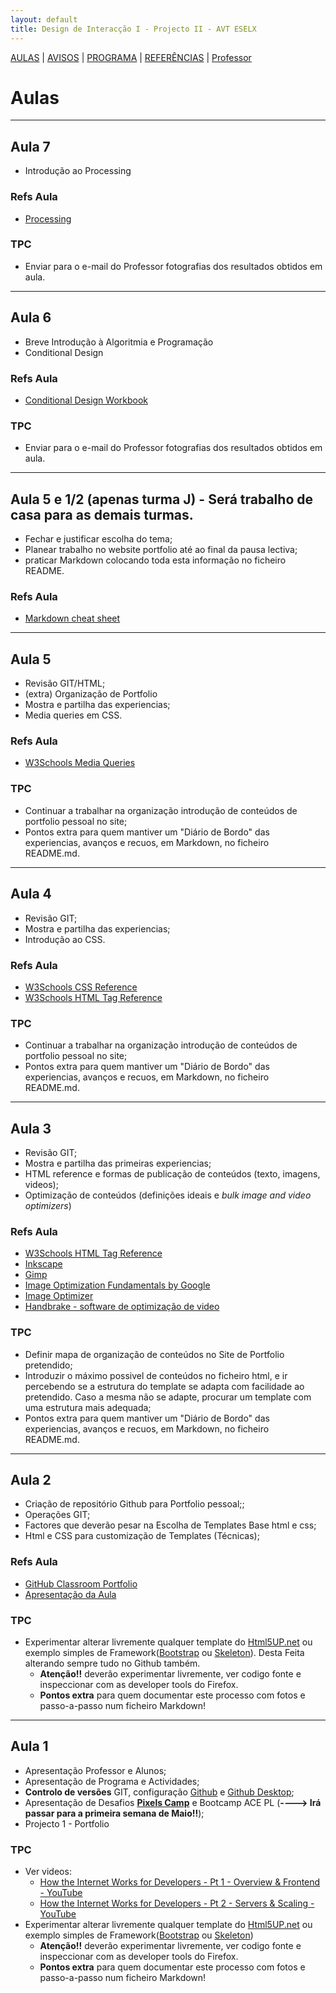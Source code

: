 ```yaml
---
layout: default
title: Design de Interacção I - Projecto II - AVT ESELX
---
```


[AULAS](index.html) | [AVISOS](vipstuff.html) | [PROGRAMA](programa.html) | [REFERÊNCIAS](refs.html) | [Professor](http://steam228.com)


# Aulas


---
## Aula 7

- Introdução ao Processing

### Refs Aula

- [Processing](https://processing.org/)

### TPC

- Enviar para o e-mail do Professor fotografias dos resultados obtidos em aula.


---
## Aula 6

- Breve Introdução à Algoritmia e Programação
- Conditional Design

### Refs Aula

- [Conditional Design Workbook](https://conditionaldesign.org/)

### TPC

- Enviar para o e-mail do Professor fotografias dos resultados obtidos em aula.


---
## Aula 5 e 1/2 (apenas turma J) - Será trabalho de casa para as demais turmas.

- Fechar e justificar escolha do tema;
- Planear trabalho no website portfolio até ao final da pausa lectiva;
- praticar Markdown colocando toda esta informação no ficheiro README.

### Refs Aula

- [Markdown cheat sheet](https://www.markdownguide.org/cheat-sheet/)


---
## Aula 5

- Revisão GIT/HTML;
- (extra) Organização de Portfolio
- Mostra e partilha das experiencias;
- Media queries em CSS.

### Refs Aula

- [W3Schools Media Queries](https://www.w3schools.com/css/css_rwd_mediaqueries.asp)

### TPC

- Continuar a trabalhar na organização introdução de conteúdos de portfolio pessoal no site;
- Pontos extra para quem mantiver um "Diário de Bordo" das experiencias, avanços e recuos, em Markdown, no ficheiro README.md.


---
## Aula 4

- Revisão GIT;
- Mostra e partilha das experiencias;
- Introdução ao CSS.

### Refs Aula

- [W3Schools CSS Reference](https://www.w3schools.com/cssref/default.asp)
- [W3Schools HTML Tag Reference](https://www.w3schools.com/tags/default.asp)


### TPC

- Continuar a trabalhar na organização introdução de conteúdos de portfolio pessoal no site;
- Pontos extra para quem mantiver um "Diário de Bordo" das experiencias, avanços e recuos, em Markdown, no ficheiro README.md.


---
## Aula 3

- Revisão GIT;
- Mostra e partilha das primeiras experiencias;
- HTML reference e formas de publicação de conteúdos (texto, imagens, videos);
- Optimização de conteúdos (definições ideais e *bulk image and video optimizers*)

### Refs Aula

- [W3Schools HTML Tag Reference](https://www.w3schools.com/tags/default.asp)
- [Inkscape](https://inkscape.org/)
- [Gimp](https://www.gimp.org/)
- [Image Optimization Fundamentals by Google](https://developers.google.com/web/fundamentals/performance/optimizing-content-efficiency/image-optimization)
- [Image Optimizer](http://www.imageoptimizer.net/Pages/Home.aspx)
- [Handbrake - software de optimização de video](https://handbrake.fr/)

### TPC

- Definir mapa de organização de conteúdos no Site de Portfolio pretendido;
- Introduzir o máximo possivel de conteúdos no ficheiro html, e ir percebendo se a estrutura do template se adapta com facilidade ao pretendido. Caso a mesma não se adapte, procurar um template com uma estrutura mais adequada;
- Pontos extra para quem mantiver um "Diário de Bordo" das experiencias, avanços e recuos, em Markdown, no ficheiro README.md.

---
## Aula 2

- Criação de repositório Github para Portfolio pessoal;;
- Operações GIT;
- Factores que deverão pesar na Escolha de Templates Base html e css;
- Html e CSS para customização de Templates (Técnicas);

### Refs Aula

- [GitHub Classroom Portfolio](https://classroom.github.com/a/8xbmK91I)
- [Apresentação da Aula](https://github.com/ESELX/AulasProjecto2/tree/master/Aula%202/GitHubClassroom.pdf)

### TPC

- Experimentar alterar livremente qualquer template do [Html5UP.net](http://html5up.net) ou exemplo simples de Framework([Bootstrap](https://getbootstrap.com/) ou [Skeleton](http://getskeleton.com/)). Desta Feita alterando sempre tudo no Github também.
  - **Atenção!!** deverão experimentar livremente, ver codigo fonte e inspeccionar com as developer tools do Firefox.
  - **Pontos extra** para quem documentar este processo com fotos e passo-a-passo num ficheiro Markdown!

---
## Aula 1

- Apresentação Professor e Alunos;
- Apresentação de Programa e Actividades;
- **Controlo de versões** GIT, configuração [Github](github.com) e [Github Desktop](desktop.github.com);
- Apresentação de Desafios **[Pixels Camp](https://pixels.camp/)** e Bootcamp ACE PL (**----> Irá passar para a primeira semana de Maio!!**);
- Projecto 1 - Portfolio

### TPC

- Ver videos:
  - [How the Internet Works for Developers - Pt 1 - Overview & Frontend - YouTube](https://www.youtube.com/watch?v=e4S8zfLdLgQ)
  - [How the Internet Works for Developers - Pt 2 - Servers & Scaling - YouTube](https://www.youtube.com/watch?v=FTAPjr7vgxE)
- Experimentar alterar livremente qualquer template do [Html5UP.net](http://html5up.net) ou exemplo simples de Framework([Bootstrap](https://getbootstrap.com/) ou [Skeleton](http://getskeleton.com/))
  - **Atenção!!** deverão experimentar livremente, ver codigo fonte e inspeccionar com as developer tools do Firefox.
  - **Pontos extra** para quem documentar este processo com fotos e passo-a-passo num ficheiro Markdown!
